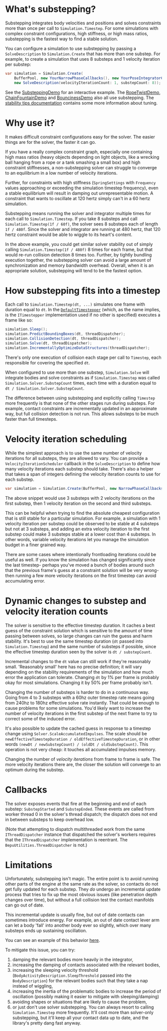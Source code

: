 # What's substepping?
Substepping integrates body velocities and positions and solves constraints more than once per call to `Simulation.Timestep`. For some simulations with complex constraint configurations, high stiffness, or high mass ratios, substepping is the fastest way to find a stable solution.

You can configure a simulation to use substepping by passing a `SolveDescription` to `Simulation.Create` that has more than one substep. For example, to create a simulation that uses 8 substeps and 1 velocity iteration per substep:
```cs
var simulation = Simulation.Create(
    BufferPool, new YourNarrowPhaseCallbacks(), new YourPoseIntegratorCallbacks(), 
    new SolveDescription(velocityIterationCount: 1, substepCount: 8));
```

See the [SubsteppingDemo](../Demos/Demos/SubsteppingDemo.cs) for an interactive example. The [RopeTwistDemo](../Demos/Demos/RopeTwistDemo.cs), [ChainFountainDemo](../Demos/Demos/ChainFountainDemo.cs) and [BouncinessDemo](../Demos/Demos/BouncinessDemo.cs) also all use substepping. The [stability tips documentation](StabilityTips.md) contains some more information about tuning.

# Why use it?
It makes difficult constraint configurations easy for the solver. The easier things are for the solver, the faster it can go.

If you have a really complex constraint graph, especially one containing high mass ratios (heavy objects depending on light objects, like a wrecking ball hanging from a rope or a tank smashing a small box) and high constraint stiffnesses, a non-substepping solver can struggle to converge to an equilibrium in a low number of velocity iterations.

Further, for constraints with high stiffness (`SpringSettings` with `Frequency` values approaching or exceeding the simulation timestep frequency), even a stable equilibrium will result in damping out unrepresentable motion. A constraint that wants to oscillate at 120 hertz simply can't in a 60 hertz simulation.

Substepping means running the solver and integrator multiple times for each call to `Simulation.Timestep`. If you take 8 substeps and call `Simulation.Timestep(1f / 60f)`, the solver sees 8 substeps each of length `1f / 480f`. Since the solver and integrator are running at 480 hertz, that 120 hertz constraint would be able to wiggle to its heart's content.

In the above example, you could get similar solver stability out of simply calling `Simulation.Timestep(1f / 480f)` 8 times for each frame, but that would re-run collision detection 8 times too. Further, by tightly bundling execution together, the substepping solver can avoid a large amount of synchronization and memory bandwidth overhead. Overall, when it is an appropriate solution, substepping will tend to be the fastest option.

# How substepping fits into a timestep
Each call to `Simulation.Timestep(dt, ...)` simulates one frame with duration equal to `dt`. In the [`DefaultTimestepper`](../BepuPhysics/DefaultTimestepper.cs) (which, as the name implies, is the `ITimestepper` implementation used if no other is specified) executes a frame like so:
```cs
simulation.Sleep();
simulation.PredictBoundingBoxes(dt, threadDispatcher);
simulation.CollisionDetection(dt, threadDispatcher);
simulation.Solve(dt, threadDispatcher);
simulation.IncrementallyOptimizeDataStructures(threadDispatcher);
```
There's only one execution of collision each stage per call to `Timestep`, each responsible for covering the specified `dt`.

When configured to use more than one substep, `Simulation.Solve` will integrate bodies and solve constraints as if `Simulation.Timestep` was called `Simulation.Solver.SubstepCount` times, each time with a duration equal to `dt / Simulation.Solver.SubstepCount`.

The difference between using substepping and explicitly calling `Timestep` more frequently is that none of the other stages run during substeps. For example, contact constraints are incrementally updated in an approximate way, but full collision detection is not run. This allows substeps to be much faster than full timesteps.

# Velocity iteration scheduling
While the simplest approach is to use the same number of velocity iterations for all substeps, they are allowed to vary. You can provide a `VelocityIterationScheduler` callback in the `SolveDescription` to define how many velocity iterations each substep should take. There's also a helper that takes a span of integers defining the velocity iteration counts to use for each substep.
```cs
var simulation = Simulation.Create(BufferPool, new NarrowPhaseCallbacks(), new PoseIntegratorCallbacks(), new SolveDescription(new[] {2, 1, 1}));
```
The above snippet would use 3 substeps with 2 velocity iterations on the first substep, then 1 velocity iteration on the second and third substeps.

This can be helpful when trying to find the absolute cheapest configuration that is still stable for a particular simulation. For example, a simulation with 1 velocity iteration per substep could be observed to be stable at 4 substeps but not at 3 substeps, and adding an extra velocity iteration to the first substep could make 3 substeps stable at a lower cost than 4 substeps. In other words, variable velocity iterations let you manage the simulation budget in a finer grained way.

There are some cases where intentionally frontloading iterations could be useful as well. If you know the simulation has changed significantly since the last timestep- perhaps you've moved a bunch of bodies around such that the previous frame's guess at a constraint solution will be very wrong- then running a few more velocity iterations on the first timestep can avoid accumulating error.

# Dynamic changes to substep and velocity iteration counts
The solver is sensitive to the effective timestep duration. It caches a best guess of the constraint solution which is sensitive to the amount of time passing between solves, so large changes can ruin the guess and harm stability. It's best to use the same timestep duration (`dt` passed into `Simulation.Timestep`) and the same number of substeps if possible, since the effective timestep duration seen by the solver is `dt / substepCount`.

Incremental changes to the `dt` value can still work if they're reasonably small. 'Reasonably small' here has no precise definition; it will vary depending on the stability requirements of the simulation and how much error the application can tolerate. Changing `dt` by 1% per frame is probably okay for most simulations. Changing it by 50% per frame probably isn't.

Changing the number of substeps is harder to do in a continuous way. Going from 4 to 3 substeps with a 60hz outer timestep rate means going from 240hz to 180hz effective solve rate instantly. That could be enough to cause problems for some simulations. You'd likely want to increase the number of velocity iterations in the first substep of the next frame to try to correct some of the induced error.

It's also possible to update the cached guess in response to a timestep change using `Solver.ScaleAccumulatedImpulses`. The scale should be `newEffectiveTimestepDuration / oldEffectiveTimestepDuration`, or in other words `(newDt / newSubstepCount) / (oldDt / oldSubstepCount)`. This operation is not very cheap: it touches all accumulated impulses memory.

Changing the number of *velocity iterations* from frame to frame is safe. The more velocity iterations there are, the closer the solution will converge to an optimum during the substep.

# Callbacks
The solver exposes events that fire at the beginning and end of each substep: `SubstepStarted` and `SubstepEnded`. These events are called from worker thread 0 in the solver's thread dispatch; the dispatch does not end in between substeps to keep overhead low. 

(Note that attempting to dispatch multithreaded work from the same `IThreadDispatcher` instance that dispatched the solver's workers requires that the `IThreadDispatcher` implementation is reentrant. The `BepuUtilities.ThreadDispatcher` is not.)

# Limitations
Unfortunately, substepping isn't magic. The entire point is to avoid running other parts of the engine at the same rate as the solver, so contacts do not get fully updated for each substep. They *do* undergo an incremental update process that tries to fix up the most obvious issues (like penetration depth changes over time), but without a full collision test the contact manifolds can go out of date.

This incremental update is usually fine, but out of date contacts can sometimes introduce energy. For example, an out of date contact lever arm can let a body 'fall' into another body ever so slightly, which over many substeps ends up sustaining oscillation.

You can see an example of this behavior [here](https://youtu.be/qMX1ZLmfrEo).

To mitigate this issue, you can try:
1. damping the relevant bodies more heavily in the integrator, 
2. increasing the damping of contacts associated with the relevant bodies, 
3. increasing the sleeping velocity threshold (`BodyActivityDescription.SleepThreshold` passed into the `BodyDescription`) for the relevant bodies such that they take a nap instead of wiggling,
4. increasing the inertia of the problematic bodies to increase the period of oscillation (possibly making it easier to mitigate with sleeping/damping)
5. avoiding shapes or situations that are likely to cause the problem,
6. or just don't use solver substepping. You can always resort to calling `Simulation.Timestep` more frequently. It'll cost more than solver-only substepping, but it'll keep all your contact data up to date, and the library's pretty dang fast anyway. 